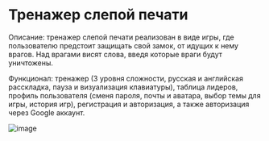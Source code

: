 # Тренажер слепой печати

Описание: тренажер слепой печати реализован в виде игры, где пользователю предстоит защищать свой замок, от идущих к нему врагов. Над врагами висят слова, введя которые враги будут уничтожены.

Функционал: тренажер (3 уровня сложности, русская и английская расскладка, пауза и визуализация клавиатуры), таблица лидеров, профиль пользователя (сменя пароля, почты и аватара, выбор темы для игры, история игр), регистрация и авторизация, а также авторизация через Google аккаунт.

![image](https://github.com/donikorch/castle_game/assets/126454671/c5574bd8-b21e-4753-a51b-e5d73ba15313)

